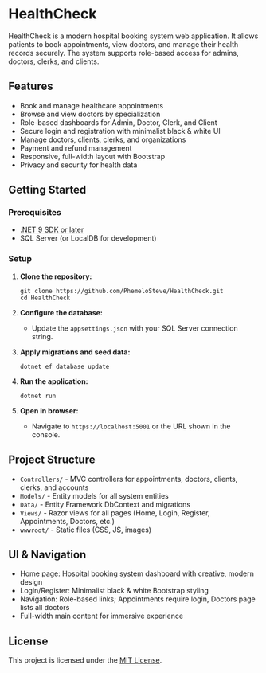 # HealthCheck

HealthCheck is a modern hospital booking system web application. It allows patients to book appointments, view doctors, and manage their health records securely. The system supports role-based access for admins, doctors, clerks, and clients.

## Features

- Book and manage healthcare appointments
- Browse and view doctors by specialization
- Role-based dashboards for Admin, Doctor, Clerk, and Client
- Secure login and registration with minimalist black & white UI
- Manage doctors, clients, clerks, and organizations
- Payment and refund management
- Responsive, full-width layout with Bootstrap
- Privacy and security for health data

## Getting Started

### Prerequisites

- [.NET 9 SDK or later](https://dotnet.microsoft.com/download)
- SQL Server (or LocalDB for development)

### Setup

1. **Clone the repository:**

   ```
   git clone https://github.com/PhemeloSteve/HealthCheck.git
   cd HealthCheck
   ```

2. **Configure the database:**

   - Update the `appsettings.json` with your SQL Server connection string.

3. **Apply migrations and seed data:**

   ```
   dotnet ef database update
   ```

4. **Run the application:**

   ```
   dotnet run
   ```

5. **Open in browser:**
   - Navigate to `https://localhost:5001` or the URL shown in the console.

## Project Structure

- `Controllers/` - MVC controllers for appointments, doctors, clients, clerks, and accounts
- `Models/` - Entity models for all system entities
- `Data/` - Entity Framework DbContext and migrations
- `Views/` - Razor views for all pages (Home, Login, Register, Appointments, Doctors, etc.)
- `wwwroot/` - Static files (CSS, JS, images)

## UI & Navigation

- Home page: Hospital booking system dashboard with creative, modern design
- Login/Register: Minimalist black & white Bootstrap styling
- Navigation: Role-based links; Appointments require login, Doctors page lists all doctors
- Full-width main content for immersive experience

## License

This project is licensed under the [MIT License](LICENSE).
